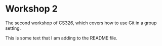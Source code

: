 # Workshop 2

The second workshop of CS326, which covers how to use Git in a group setting.

This is some text that I am adding to the README file.

